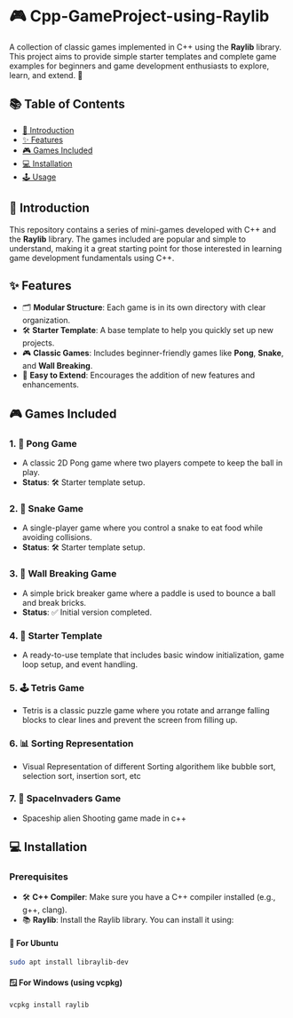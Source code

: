 # 🎮 Cpp-GameProject-using-Raylib

A collection of classic games implemented in C++ using the **Raylib** library. This project aims to provide simple starter templates and complete game examples for beginners and game development enthusiasts to explore, learn, and extend. 🚀

## 📚 Table of Contents
- [🎉 Introduction](#introduction)
- [✨ Features](#features)
- [🎮 Games Included](#games-included)
- [💻 Installation](#installation)
- [🕹️ Usage](#usage)

## 🎉 Introduction
This repository contains a series of mini-games developed with C++ and the **Raylib** library. The games included are popular and simple to understand, making it a great starting point for those interested in learning game development fundamentals using C++.

## ✨ Features
- 🗂️ **Modular Structure**: Each game is in its own directory with clear organization.
- 🛠️ **Starter Template**: A base template to help you quickly set up new projects.
- 🎮 **Classic Games**: Includes beginner-friendly games like **Pong**, **Snake**, and **Wall Breaking**.
- 🔄 **Easy to Extend**: Encourages the addition of new features and enhancements.

## 🎮 Games Included

### 1. 🏓 Pong Game
- A classic 2D Pong game where two players compete to keep the ball in play.
- **Status**: 🛠️ Starter template setup.

### 2. 🐍 Snake Game
- A single-player game where you control a snake to eat food while avoiding collisions.
- **Status**: 🛠️ Starter template setup.

### 3. 🧱 Wall Breaking Game
- A simple brick breaker game where a paddle is used to bounce a ball and break bricks.
- **Status**: ✅ Initial version completed.

### 4. 📝 Starter Template
- A ready-to-use template that includes basic window initialization, game loop setup, and event handling.

### 5. 🕹️ Tetris Game
- Tetris is a classic puzzle game where you rotate and arrange falling blocks to clear lines and prevent the screen from filling up.

### 6. 📊 Sorting Representation
- Visual Representation of different Sorting algorithem like bubble sort, selection sort, insertion sort, etc

### 7. 🚀 SpaceInvaders Game
- Spaceship alien Shooting game made in c++  

## 💻 Installation

### Prerequisites
- 🛠️ **C++ Compiler**: Make sure you have a C++ compiler installed (e.g., g++, clang).
- 📚 **Raylib**: Install the Raylib library. You can install it using:

#### 🐧 For Ubuntu
```bash
sudo apt install libraylib-dev
```
#### 🪟 For Windows (using vcpkg)
```bash
vcpkg install raylib
```
